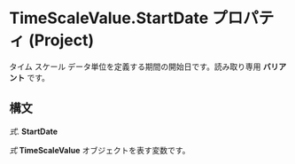 
# TimeScaleValue.StartDate プロパティ (Project)

タイム スケール データ単位を定義する期間の開始日です。読み取り専用 **バリアント** です。


## 構文

 _式_. **StartDate**

 _式_ **TimeScaleValue** オブジェクトを表す変数です。


